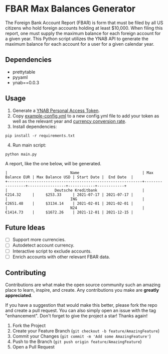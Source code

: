 # FBAR Max Balances Generator

The Foreign Bank Account Report (FBAR) is form that must be filed by all US citizens who hold foreign accounts holding at least $10,000. When filing this report, one must supply the maximum balance for each foreign account for a given year. This Python script utilizes the YNAB API to generate the maximum balance for each account for a user for a given calendar year. 

## Dependencies

* prettytable
* pyyaml
* ynab==0.0.3

## Usage

1. Generate a [YNAB Personal Access Token](https://api.youneedabudget.com/#personal-access-tokens).
2. Copy [example-config.yml](example-config.yml) to a new config.yml file to add your token as well as the 
   relevant year and [currency conversion rate](https://www.irs.gov/individuals/international-taxpayers/yearly-average-currency-exchange-rates).
3. Install dependencies:
```
pip install -r requirements.txt
```
4. Run main script:
```
python main.py
```
A report, like the one below, will be generated.

```+------------------------------------------------------------+-----------------+-----------------+------------+------------+
|                            Name                            | Max Balance EUR | Max Balance USD | Start Date |  End Date  |
+------------------------------------------------------------+-----------------+-----------------+------------+------------+
|                     Deutsche Kreditbank                    |     €214.32     |     $253.33     | 2021-07-17 | 2021-07-17 |
|                            ING                             |     €2651.48    |     $3134.14    | 2021-02-01 | 2021-02-01 |
|                            N24                             |     €1414.73    |     $1672.26    | 2021-12-01 | 2021-12-15 |
```

## Future Ideas
- [ ] Support more currencies.
- [ ] Autodetect account currency.
- [ ] Interactive script to exclude accounts.
- [ ] Enrich accounts with other relevant FBAR data.

## Contributing

Contributions are what make the open source community such an amazing place to learn, inspire, and create. Any contributions you make are **greatly appreciated**.

If you have a suggestion that would make this better, please fork the repo and create a pull request. You can also simply open an issue with the tag "enhancement".
Don't forget to give the project a star! Thanks again!

1. Fork the Project
2. Create your Feature Branch (`git checkout -b feature/AmazingFeature`)
3. Commit your Changes (`git commit -m 'Add some AmazingFeature'`)
4. Push to the Branch (`git push origin feature/AmazingFeature`)
5. Open a Pull Request
